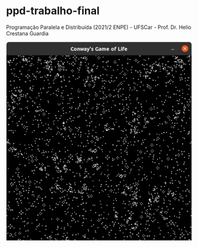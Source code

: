 # ppd-trabalho-final
Programação Paralela e Distribuída (2021/2 ENPE) - UFSCar - Prof. Dr. Helio Crestana Guardia 

![Exemplo de gol_sdl.c](https://github.com/MarcoGrivol/ppd-trabalho-final/blob/main/GoL%20com%20GUI.png)

